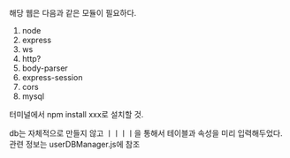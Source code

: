 해당 웹은 다음과 같은 모듈이 필요하다.
1. node
2. express
3. ws
4. http?
5. body-parser
6. express-session
7. cors
8. mysql

터미널에서 npm install xxx로 설치할 것.

db는 자체적으로 만들지 않고 ㅣㅣㅣㅣ을 통해서 테이블과 속성을 미리 입력해두었다.
관련 정보는 userDBManager.js에 참조

